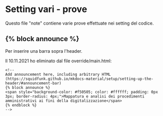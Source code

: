 # Setting vari - prove
Questo file "note" contiene varie prove effettuate nei setting del codice.

## {% block announce %}
Per inserire una barra sopra l'header.

Il 10.11.2021 ho eliminato dal file override/main.html:

```
<!-- 
Add announcement here, including arbitrary HTML (https://squidfunk.github.io/mkdocs-material/setup/setting-up-the-header/#announcement-bar) 
{% block announce %}
<span style="background-color: #f50505; color: #ffffff; padding: 0px 3px; border-radius: 4px;">Mappatura e analisi dei procedimenti amministrativi ai fini della digitalizzazione</span>
{% endblock %}  
-->
```
